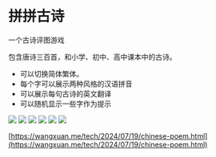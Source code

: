 # 拼拼古诗

一个古诗评图游戏

包含唐诗三百首，和小学、初中、高中课本中的古诗。

- 可以切换简体繁体。
- 每个字可以展示两种风格的汉语拼音
- 可以展示每句古诗的英文翻译
- 可以随机显示一些字作为提示

![](https://github.com/stardust1900/stardust1900.github.io/blob/a7b299c551fa96eb5ed00e5e0584cdbb6a5de465/assets/images/20240719/p1.jpg)
![](https://github.com/stardust1900/stardust1900.github.io/blob/a7b299c551fa96eb5ed00e5e0584cdbb6a5de465/assets/images/20240719/p2.jpg)
![](https://github.com/stardust1900/stardust1900.github.io/blob/a7b299c551fa96eb5ed00e5e0584cdbb6a5de465/assets/images/20240719/p3.jpg)
![](https://github.com/stardust1900/stardust1900.github.io/blob/a7b299c551fa96eb5ed00e5e0584cdbb6a5de465/assets/images/20240719/p4.jpg)
![](https://github.com/stardust1900/stardust1900.github.io/blob/a7b299c551fa96eb5ed00e5e0584cdbb6a5de465/assets/images/20240719/p5.jpg)
![](https://github.com/stardust1900/stardust1900.github.io/blob/a7b299c551fa96eb5ed00e5e0584cdbb6a5de465/assets/images/20240719/p6.jpg)

[https://wangxuan.me/tech/2024/07/19/chinese-poem.html](https://wangxuan.me/tech/2024/07/19/chinese-poem.html)